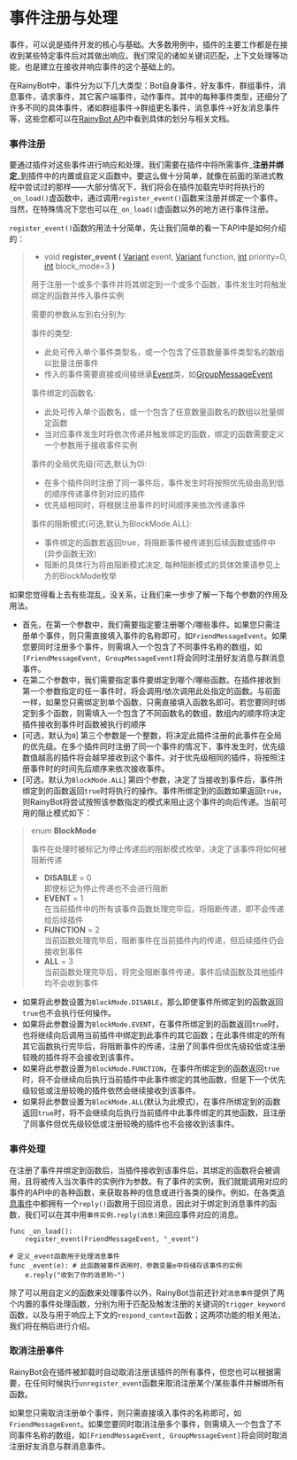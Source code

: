 # 事件注册与处理

事件，可以说是插件开发的核心与基础。大多数用例中，插件的主要工作都是在接收到某些特定事件后对其做出响应。我们常见的诸如关键词匹配，上下文处理等功能，也是建立在接收并响应事件的这个基础上的。

在RainyBot中，事件分为以下几大类型：Bot自身事件，好友事件，群组事件，消息事件，请求事件，其它客户端事件，动作事件。其中的每种事件类型，还细分了许多不同的具体事件，诸如群组事件->群组更名事件，消息事件->好友消息事件等，这些您都可以在[RainyBot API](../api/)中看到具体的划分与相关文档。

### 事件注册 <a href="#event_reg" id="event_reg"></a>

要通过插件对这些事件进行响应和处理，我们需要在插件中将所需事件_**注册并绑定**_到插件中的内置或自定义函数中。要这么做十分简单，就像在前面的渐进式教程中尝试过的那样——大部分情况下，我们将会在插件加载完毕时将执行的`_on_load()`虚函数中，通过调用`register_event()`函数来注册并绑定一个事件。当然，在特殊情况下您也可以在`_on_load()`虚函数以外的地方进行事件注册。

`register_event()`函数的用法十分简单，先让我们简单的看一下API中是如何介绍的：

> * void **register\_event (** [Variant](https://docs.godotengine.org/en/latest/classes/class\_variant.html) event, [Variant](https://docs.godotengine.org/en/latest/classes/class\_variant.html) function, [int](https://docs.godotengine.org/en/latest/classes/class\_int.html) priority=0, [int](https://docs.godotengine.org/en/latest/classes/class\_int.html) block\_mode=3 **)**
>
> 用于注册一个或多个事件并将其绑定到一个或多个函数，事件发生时将触发绑定的函数并传入事件实例
>
> 需要的参数从左到右分别为:
>
> 事件的类型:
>
> * 此处可传入单个事件类型名，或一个包含了任意数量事件类型名的数组以批量注册事件
> * 传入的事件需要直接或间接继承[Event](../api/Event.md)类，如[GroupMessageEvent](../api/GroupMessageEvent.md)
>
> 事件绑定的函数名:
>
> * 此处可传入单个函数名，或一个包含了任意数量函数名的数组以批量绑定函数
> * 当对应事件发生时将依次传递并触发绑定的函数，绑定的函数需要定义一个参数用于接收事件实例
>
> 事件的全局优先级(可选,默认为0):
>
> * 在多个插件同时注册了同一事件后，事件发生时将按照优先级由高到低的顺序传递事件到对应的插件
> * 优先级相同时，将根据注册事件的时间顺序来依次传递事件
>
> 事件的阻断模式(可选,默认为BlockMode.ALL):
>
> * 事件绑定的函数若返回true，将阻断事件被传递到后续函数或插件中 (异步函数无效)
> * 阻断的具体行为将由阻断模式决定, 每种阻断模式的具体效果请参见上方的BlockMode枚举

如果您觉得看上去有些混乱，没关系，让我们来一步步了解一下每个参数的作用及用法。

* 首先，在第一个参数中，我们需要指定要注册哪个/哪些事件。如果您只需注册单个事件，则只需直接填入事件的名称即可，如`FriendMessageEvent`。如果您要同时注册多个事件，则需填入一个包含了不同事件名称的数组，如`[FriendMessageEvent, GroupMessageEvent]`将会同时注册好友消息与群消息事件。
* 在第二个参数中，我们需要指定事件要绑定到哪个/哪些函数。在插件接收到第一个参数指定的任一事件时，将会调用/依次调用此处指定的函数。与前面一样，如果您只需绑定到单个函数，只需直接填入函数名即可。若您要同时绑定到多个函数，则需填入一个包含了不同函数名的数组，数组内的顺序将决定插件接收到事件时函数被执行的顺序
* \[可选，默认为`0`] 第三个参数是一个整数，将决定此插件注册的此事件在全局的优先级。在多个插件同时注册了同一个事件的情况下，事件发生时，优先级数值越高的插件将会越早接收到这个事件。对于优先级相同的插件，将按照注册事件时的时间先后顺序来依次接收事件。
* \[可选，默认为`BlockMode.ALL`] 第四个参数，决定了当接收到事件后，事件所绑定到的函数返回`true`时将执行的操作。事件所绑定到的函数如果返回`true`，则RainyBot将尝试按照该参数指定的模式来阻止这个事件的向后传递。当前可用的阻止模式如下：

> enum **BlockMode**
>
> 事件在处理时被标记为停止传递后的阻断模式枚举，决定了该事件将如何被阻断传递
>
> * **DISABLE** = 0\
>   即使标记为停止传递也不会进行阻断
> * **EVENT** = 1\
>   在当前插件中的所有该事件函数处理完毕后，将阻断传递，即不会传递给后续插件
> * **FUNCTION** = 2\
>   当前函数处理完毕后，阻断事件在当前插件内的传递，但后续插件仍会接收到事件
> * **ALL** = 3\
>   当前函数处理完毕后，将完全阻断事件传递，事件后续函数及其他插件均不会收到事件

* 如果将此参数设置为`BlockMode.DISABLE`，那么即使事件所绑定到的函数返回`true`也不会执行任何操作。
* 如果将此参数设置为`BlockMode.EVENT`，在事件所绑定到的函数返回`true`时，也将继续向后调用当前插件中绑定到此事件的其它函数；在此事件绑定的所有其它函数执行完毕后，将阻断事件的传递，注册了同事件但优先级较低或注册较晚的插件将不会接收到该事件。
* 如果将此参数设置为`BlockMode.FUNCTION`，在事件所绑定到的函数返回`true`时，将不会继续向后执行当前插件中此事件绑定的其他函数，但是下一个优先级较低或注册较晚的插件依然会继续接收到该事件。
* 如果将此参数设置为`BlockMode.ALL`(默认为此模式)，在事件所绑定到的函数返回`true`时，将不会继续向后执行当前插件中此事件绑定的其他函数，且注册了同事件但优先级较低或注册较晚的插件也不会接收到该事件。

### 事件处理 <a href="#event_trigger" id="event_trigger"></a>

在注册了事件并绑定到函数后，当插件接收到该事件后，其绑定的函数将会被调用，且将被传入当次事件的实例作为参数。有了事件的实例，我们就能调用对应的事件的API中的各种函数，来获取各种的信息或进行各类的操作。例如，在各类[消息事件](../api/MessageEvent.md)中都拥有一个`reply()`函数用于回应消息，因此对于绑定到消息事件的函数，我们可以在其中用`事件实例.reply(消息)`来回应事件对应的消息。

```gdscript
func _on_load():
    register_event(FriendMessageEvent, "_event")
 
# 定义_event函数用于处理消息事件  
func _event(e): # 此函数被事件调用时，参数变量e中将储存该事件的实例
    e.reply("收到了你的消息哟~")
```

除了可以用自定义的函数来处理事件以外，RainyBot当前还针对`消息事件`提供了两个内置的事件处理函数，分别为用于匹配及触发注册的关键词的`trigger_keyword`函数，以及与用于响应上下文的`respond_context`函数；这两项功能的相关用法，我们将在稍后进行介绍。

### 取消注册事件 <a href="#event_unreg" id="event_unreg"></a>

RainyBot会在插件被卸载时自动取消注册该插件的所有事件，但您也可以根据需要，在任何时候执行`unregister_event`函数来取消注册某个/某些事件并解绑所有函数。

如果您只需取消注册单个事件，则只需直接填入事件的名称即可，如`FriendMessageEvent`。如果您要同时取消注册多个事件，则需填入一个包含了不同事件名称的数组，如`[FriendMessageEvent, GroupMessageEvent]`将会同时取消注册好友消息与群消息事件。


